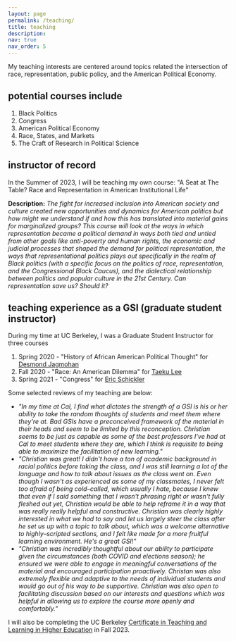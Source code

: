 ```yaml
---
layout: page
permalink: /teaching/
title: teaching
description: 
nav: true
nav_order: 5
---
```


My teaching interests are centered around topics related the intersection of race, representation, public policy, and the American Political Economy.  

## potential courses include 
1. Black Politics
2. Congress
3. American Political Economy
4. Race, States, and Markets
5. The Craft of Research in Political Science

## instructor of record
In the Summer of 2023, I will be teaching my own course: "A Seat at The Table? Race and Representation in American Institutional Life"

**Description:** *The fight for increased inclusion into American society and culture created new opportunities and dynamics for American politics but how might we understand if and how this has translated into material gains for marginalized groups? This course will look at the ways in which representation became a political demand in ways both tied and untied from other goals like anti-poverty and human rights, the economic and judicial processes that shaped the demand for political representation, the ways that representational politics plays out specifically in the realm of Black politics (with a specific focus on the politics of race, representation, and the Congressional Black Caucus), and the dialectical relationship between politics and popular culture in the 21st Century. Can representation save us? Should it?*
  
## teaching experience as a GSI (graduate student instructor)
  During my time at UC Berkeley, I was a Graduate Student Instructor for three courses
1. Spring 2020 - "History of African American Political Thought" for [Desmond Jagmohan](https://polisci.berkeley.edu/people/person/desmond-jagmohan)
2. Fall 2020 - "Race: An American Dilemma" for [Taeku Lee](https://www.gov.harvard.edu/directory/taeku-lee/)
3. Spring 2021 - "Congress" for [Eric Schickler](https://polisci.berkeley.edu/people/person/eric-schickler)

Some selected reviews of my teaching are below: 

- <i>"In my time at Cal, I find what dictates the strength of a GSI is his or her ability to take the random thoughts of students and meet them where they're at. Bad GSIs have a preconceived framework of the material in their heads and seem to be limited by this reconception. Christian seems to be just as capable as some of the best professors I've had at Cal to meet students where they are, which I think is requisite to being able to maximize the facilitation of new learning."</i>
- <i>"Christian was great! I didn't have a ton of academic background in racial politics before taking the class, and I was still learning a lot of the language and how to talk about issues as the class went on. Even though I wasn't as experienced as some of my classmates, I never felt too afraid of being cold–called, which usually I hate, because I knew that even if I said something that I wasn't phrasing right or wasn't fully fleshed out yet, Christian would be able to help reframe it in a way that was really really helpful and constructive. Christian was clearly highly interested in what we had to say and let us largely steer the class after he set us up with a topic to talk about, which was a welcome alternative to highly–scripted sections, and I felt like made for a more fruitful learning environment. He's a great GSI!"</i>
- <i>"Christian was incredibly thoughtful about our ability to participate given the circumstances (both COVID and elections season); he ensured we were able to engage in meaningful conversations of the material and encouraged participation proactively. Christan was also extremely flexible and adaptive to the needs of individual students and would go out of his way to be supportive. Christian was also open to facilitating discussion based on our interests and questions which was helpful in allowing us to explore the course more openly and comfortably."</i>


I will also be completing the UC Berkeley [Certificate in Teaching and Learning in Higher Education](https://gsi.berkeley.edu/programs-services/certificate-program/) in Fall 2023. 

